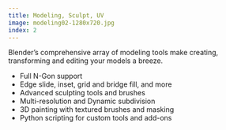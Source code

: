 ```yaml
---
title: Modeling, Sculpt, UV
image: modeling02-1280x720.jpg
index: 2
---
```

<p>Blender’s comprehensive array of modeling tools make creating, transforming and editing your models a breeze.</p>

<ul>
    <li>Full N-Gon support</li>
    <li>Edge slide, inset, grid and bridge fill, and more</li>
    <li>Advanced sculpting tools and brushes</li>
    <li>Multi-resolution and Dynamic subdivision</li>
    <li>3D painting with textured brushes and masking</li>
    <li>Python scripting for custom tools and add-ons</li>
</ul>